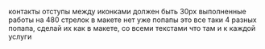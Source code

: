 контакты отступы между иконками должен быть 30px
выполненные работы на 480 стрелок в макете нет уже
попапы это все таки 4 разных попапа, сделай их как в макете, со всеми текстами что там и к каждой услуги